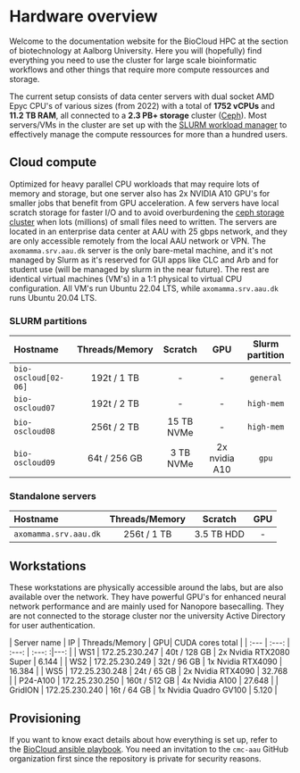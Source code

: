 # Hardware overview
Welcome to the documentation website for the BioCloud HPC at the section of biotechnology at Aalborg University. Here you will (hopefully) find everything you need to use the cluster for large scale bioinformatic workflows and other things that require more compute ressources and storage.

The current setup consists of data center servers with dual socket AMD Epyc CPU's of various sizes (from 2022) with a total of **1752 vCPUs** and **11.2 TB RAM**, all connected to a **2.3 PB+ storage** cluster ([Ceph](https://ceph.com/)). Most servers/VMs in the cluster are set up with the [SLURM workload manager](https://slurm.schedmd.com/archive/slurm-23.02.6/overview.html) to effectively manage the compute ressources for more than a hundred users.

## Cloud compute
Optimized for heavy parallel CPU workloads that may require lots of memory and storage, but one server also has 2x NVIDIA A10 GPU's for smaller jobs that benefit from GPU acceleration. A few servers have local scratch storage for faster I/O and to avoid overburdening the [ceph storage cluster](storage.md) when lots (millions) of small files need to written. The servers are located in an enterprise data center at AAU with 25 gbps network, and they are only accessible remotely from the local AAU network or VPN. The `axomamma.srv.aau.dk` server is the only bare-metal machine, and it's not managed by Slurm as it's reserved for GUI apps like CLC and Arb and for student use (will be managed by slurm in the near future). The rest are identical virtual machines (VM's) in a 1:1 physical to virtual CPU configuration. All VM's run Ubuntu 22.04 LTS, while `axomamma.srv.aau.dk` runs Ubuntu 20.04 LTS.

### SLURM partitions
| Hostname | Threads/Memory | Scratch | GPU | Slurm partition |
| :--- | :---: | :---: | :---: | :---: |
| `bio-oscloud[02-06]` |  192t / 1 TB | - | - | `general` |
| `bio-oscloud07` | 192t / 2 TB | - | - | `high-mem` |
| `bio-oscloud08` | 256t / 2 TB | 15 TB NVMe | - | `high-mem` |
| `bio-oscloud09` | 64t / 256 GB | 3 TB NVMe | 2x  nvidia A10 | `gpu` |

### Standalone servers
| Hostname | Threads/Memory | Scratch | GPU |
| :--- | :---: | :---: | :---: |
| `axomamma.srv.aau.dk` | 256t / 1 TB | 3.5 TB HDD | - |

## Workstations
These workstations are physically accessible around the labs, but are also available over the network. They have powerful GPU's for enhanced neural network performance and are mainly used for Nanopore basecalling. They are not connected to the storage cluster nor the university Active Directory for user authentication.

| Server name | IP   | Threads/Memory | GPU| CUDA cores total |
| :---         | :---:  | :---: | :---: :|---: | 
| WS1         | 172.25.230.247 | 40t / 128 GB | 2x Nvidia RTX2080 Super | 6.144 |
| WS2         | 172.25.230.249 | 32t / 96 GB | 1x Nvidia RTX4090 | 16.384 |
| WS5         | 172.25.230.248  | 24t / 65 GB | 2x Nvidia RTX4090 | 32.768 |
| P24-A100    | 172.25.230.250  | 160t / 512 GB | 4x Nvidia A100 | 27.648 | 
| GridION     | 172.25.230.240 | 16t / 64 GB | 1x Nvidia Quadro GV100 | 5.120 |

## Provisioning
If you want to know exact details about how everything is set up, refer to the [BioCloud ansible playbook](https://github.com/cmc-aau/biocloud). You need an invitation to the `cmc-aau` GitHub organization first since the repository is private for security reasons.
